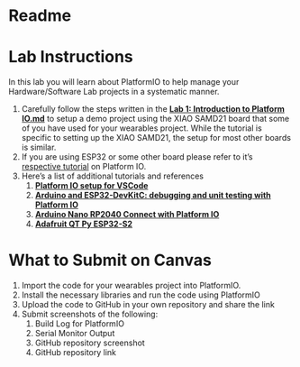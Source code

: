 # Readme

# Lab Instructions

In this lab you will learn about PlatformIO to help manage your Hardware/Software Lab projects in a systematic manner.

1. Carefully follow the steps written in the **[Lab 1: Introduction to Platform IO.md](https://github.com/GIXLabs/TECHIN514_W24/blob/main/Lab%201%20-%20Intro%20to%20PlatformIO/Lab1%20Intro%20to%20PlatformIO.md)** to setup a demo project using the XIAO SAMD21 board that some of you have used for your wearables project. 
While the tutorial is specific to setting up the XIAO SAMD21, the setup for most other boards is similar.
1. If you are using ESP32 or some other board please refer to it’s [respective tutorial](https://docs.platformio.org/en/stable/tutorials/espressif32/arduino_debugging_unit_testing.html) on Platform IO.
2. Here’s a list of additional tutorials and references
    1. **[Platform IO setup for VSCode](https://docs.platformio.org/en/latest/integration/ide/vscode.html#quick-start)**
    2. **[Arduino and ESP32-DevKitC: debugging and unit testing with Platform IO](https://docs.platformio.org/en/latest/tutorials/espressif32/arduino_debugging_unit_testing.html#get-started-with-arduino-and-esp32-devkitc-debugging-and-unit-testing)**
    3. [**Arduino Nano RP2040 Connect with Platform IO**](https://docs.platformio.org/en/stable/boards/raspberrypi/nanorp2040connect.html#id1)
    4. **[Adafruit QT Py ESP32-S2](https://docs.platformio.org/en/stable/boards/espressif32/adafruit_qtpy_esp32s2.html#id1)**

# What to Submit on Canvas

1. Import the code for your wearables project into PlatformIO.
2. Install the necessary libraries and run the code using PlatformIO
3. Upload the code to GitHub in your own repository and share the link
4. Submit screenshots of the following:
    1. Build Log for PlatformIO
    2. Serial Monitor Output
    3. GitHub repository screenshot
    4. GitHub repository link